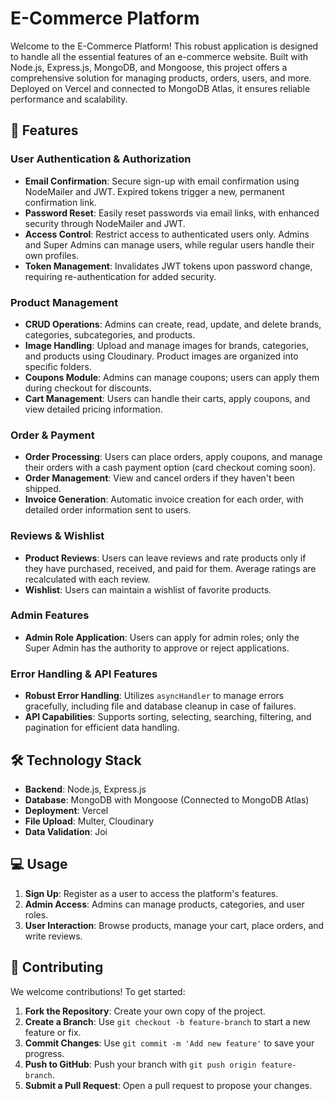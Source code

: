 # E-Commerce Platform

Welcome to the E-Commerce Platform! This robust application is designed to handle all the essential features of an e-commerce website. Built with Node.js, Express.js, MongoDB, and Mongoose, this project offers a comprehensive solution for managing products, orders, users, and more. Deployed on Vercel and connected to MongoDB Atlas, it ensures reliable performance and scalability.

## 🚀 Features

### User Authentication & Authorization
- **Email Confirmation**: Secure sign-up with email confirmation using NodeMailer and JWT. Expired tokens trigger a new, permanent confirmation link.
- **Password Reset**: Easily reset passwords via email links, with enhanced security through NodeMailer and JWT.
- **Access Control**: Restrict access to authenticated users only. Admins and Super Admins can manage users, while regular users handle their own profiles.
- **Token Management**: Invalidates JWT tokens upon password change, requiring re-authentication for added security.

### Product Management
- **CRUD Operations**: Admins can create, read, update, and delete brands, categories, subcategories, and products.
- **Image Handling**: Upload and manage images for brands, categories, and products using Cloudinary. Product images are organized into specific folders.
- **Coupons Module**: Admins can manage coupons; users can apply them during checkout for discounts.
- **Cart Management**: Users can handle their carts, apply coupons, and view detailed pricing information.

### Order & Payment
- **Order Processing**: Users can place orders, apply coupons, and manage their orders with a cash payment option (card checkout coming soon).
- **Order Management**: View and cancel orders if they haven't been shipped.
- **Invoice Generation**: Automatic invoice creation for each order, with detailed order information sent to users.

### Reviews & Wishlist
- **Product Reviews**: Users can leave reviews and rate products only if they have purchased, received, and paid for them. Average ratings are recalculated with each review.
- **Wishlist**: Users can maintain a wishlist of favorite products.

### Admin Features
- **Admin Role Application**: Users can apply for admin roles; only the Super Admin has the authority to approve or reject applications.

### Error Handling & API Features
- **Robust Error Handling**: Utilizes `asyncHandler` to manage errors gracefully, including file and database cleanup in case of failures.
- **API Capabilities**: Supports sorting, selecting, searching, filtering, and pagination for efficient data handling.

## 🛠️ Technology Stack
- **Backend**: Node.js, Express.js
- **Database**: MongoDB with Mongoose (Connected to MongoDB Atlas)
- **Deployment**: Vercel
- **File Upload**: Multer, Cloudinary
- **Data Validation**: Joi

## 💻 Usage

1. **Sign Up**: Register as a user to access the platform's features.
2. **Admin Access**: Admins can manage products, categories, and user roles.
3. **User Interaction**: Browse products, manage your cart, place orders, and write reviews.

## 🤝 Contributing

We welcome contributions! To get started:

1. **Fork the Repository**: Create your own copy of the project.
2. **Create a Branch**: Use `git checkout -b feature-branch` to start a new feature or fix.
3. **Commit Changes**: Use `git commit -m 'Add new feature'` to save your progress.
4. **Push to GitHub**: Push your branch with `git push origin feature-branch`.
5. **Submit a Pull Request**: Open a pull request to propose your changes.
